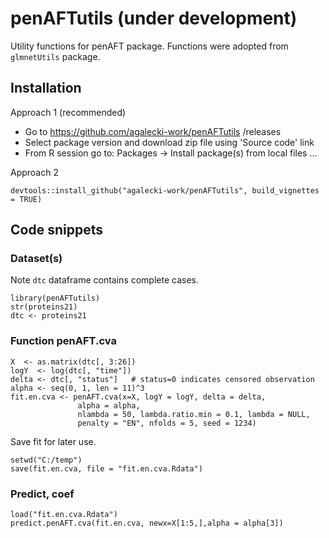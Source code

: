 # penAFTutils (under development)

Utility functions for penAFT package. Functions were adopted from `glmnetUtils` package.

## Installation

Approach 1 (recommended)

* Go to https://github.com/agalecki-work/penAFTutils /releases
* Select package version and download zip file using 'Source code' link
* From R session go to: Packages -> Install package(s) from local files ... 

Approach 2

`devtools::install_github("agalecki-work/penAFTutils", build_vignettes = TRUE)`

## Code snippets

### Dataset(s) 

Note `dtc` dataframe contains complete cases.

```
library(penAFTutils)
str(proteins21)
dtc <- proteins21
```


### Function penAFT.cva


```
X  <- as.matrix(dtc[, 3:26])
logY  <- log(dtc[, "time"]) 
delta <- dtc[, "status"]   # status=0 indicates censored observation 
alpha <- seq(0, 1, len = 11)^3
fit.en.cva <- penAFT.cva(x=X, logY = logY, delta = delta,
               alpha = alpha,
               nlambda = 50, lambda.ratio.min = 0.1, lambda = NULL,
               penalty = "EN", nfolds = 5, seed = 1234)
```

Save fit for later use.

```
setwd("C:/temp")
save(fit.en.cva, file = "fit.en.cva.Rdata")
```

### Predict, coef

```
load("fit.en.cva.Rdata")
predict.penAFT.cva(fit.en.cva, newx=X[1:5,],alpha = alpha[3])

```